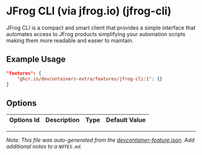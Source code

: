 
# JFrog CLI (via jfrog.io) (jfrog-cli)

JFrog CLI is a compact and smart client that provides a simple interface that automates access to JFrog products simplifying your automation scripts making them more readable and easier to maintain.

## Example Usage

```json
"features": {
    "ghcr.io/devcontainers-extra/features/jfrog-cli:1": {}
}
```

## Options

| Options Id | Description | Type | Default Value |
|-----|-----|-----|-----|




---

_Note: This file was auto-generated from the [devcontainer-feature.json](devcontainer-feature.json).  Add additional notes to a `NOTES.md`._
